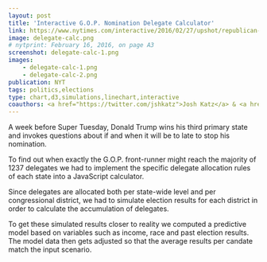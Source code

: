 ```yaml
---
layout: post
title: 'Interactive G.O.P. Nomination Delegate Calculator'
link: https://www.nytimes.com/interactive/2016/02/27/upshot/republican-delegate-calculator-how-trump-can-win.html
image: delegate-calc.png
# nytprint: February 16, 2016, on page A3
screenshot: delegate-calc-1.png
images:
    - delegate-calc-1.png
    - delegate-calc-2.png
publication: NYT
tags: politics,elections
type: chart,d3,simulations,linechart,interactive
coauthors: <a href="https://twitter.com/jshkatz">Josh Katz</a> & <a href="https://larrybuch.com/">Larry Buchanan</a>
---
```


A week before Super Tuesday, Donald Trump wins his third primary state and invokes questions about if and when it will be to late to stop his nomination.

To find out when exactly the G.O.P. front-runner might reach the majority of 1237 delegates we had to implement the specific delegate allocation rules of each state into a JavaScript calculator.

Since delegates are allocated both per state-wide level and per congressional district, we had to simulate election results for each district in order to calculate the accumulation of delegates.

To get these simulated results closer to reality we computed a predictive model based on variables such as income, race and past election results. The model data then gets adjusted so that the average results per candate match the input scenario.

